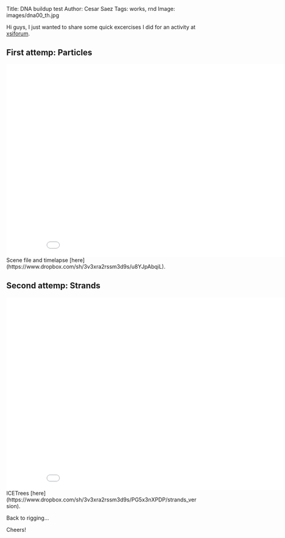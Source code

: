 Title: DNA buildup test
Author: Cesar Saez
Tags: works, rnd
Image: images/dna00_th.jpg

Hi guys,
I just wanted to share some quick excercises I did for an activity at
[xsiforum](http://www.xsiforum.com/forum/index.php/topic,9386.msg93307.html).

## First attemp: Particles
<div class="flex-video widescreen"><iframe src="//player.vimeo.com/video/80919082?title=0&amp;byline=0&amp;portrait=0" width="900" height="506" frameborder="0" webkitallowfullscreen mozallowfullscreen allowfullscreen></iframe></div>
Scene file and timelapse [here](https://www.dropbox.com/sh/3v3xra2rssm3d9s/u8YJpAbqiL).

## Second attemp: Strands
<div class="flex-video widescreen"><iframe src="//player.vimeo.com/video/81076013?title=0&amp;byline=0&amp;portrait=0" width="900" height="506" frameborder="0" webkitallowfullscreen mozallowfullscreen allowfullscreen></iframe></div>
ICETrees [here](https://www.dropbox.com/sh/3v3xra2rssm3d9s/PG5x3nXPDP/strands_version).

Back to rigging...

Cheers!
